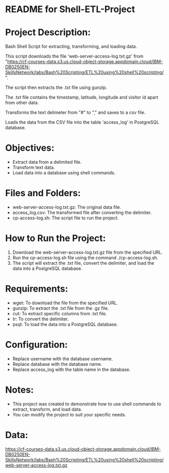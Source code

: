# README for Shell-ETL-Project

# Project Description:
Bash Shell Script for extracting, transforming, and loading data.

This script downloads the file 'web-server-access-log.txt.gz'
from "https://cf-courses-data.s3.us.cloud-object-storage.appdomain.cloud/IBM-DB0250EN-SkillsNetwork/labs/Bash%20Scripting/ETL%20using%20shell%20scripting/".

The script then extracts the .txt file using gunzip.

The .txt file contains the timestamp, latitude, longitude and visitor id apart from other data.

Transforms the text delimeter from "#" to "," and saves to a csv file.

Loads the data from the CSV file into the table 'access_log' in PostgreSQL database.

# Objectives:
- Extract data from a delimited file.
- Transform text data.
- Load data into a database using shell commands.

# Files and Folders:
- web-server-access-log.txt.gz: The original data file.
- access_log.csv: The transformed file after converting the delimiter.
- cp-access-log.sh: The script file to run the project.

# How to Run the Project:
1. Download the web-server-access-log.txt.gz file from the specified URL.
2. Run the cp-access-log.sh file using the command ./cp-access-log.sh.
3. The script will extract the .txt file, convert the delimiter, and load the data into a PostgreSQL database.

# Requirements:
- wget: To download the file from the specified URL.
- gunzip: To extract the .txt file from the .gz file.
- cut: To extract specific columns from .txt file.
- tr: To convert the delimiter.
- psql: To load the data into a PostgreSQL database.

# Configuration:
- Replace username with the database username.
- Replace database with the database name.
- Replace access_log with the table name in the database.

# Notes:
- This project was created to demonstrate how to use shell commands to extract, transform, and load data.
- You can modify the project to suit your specific needs.

  

# Data:
https://cf-courses-data.s3.us.cloud-object-storage.appdomain.cloud/IBM-DB0250EN-SkillsNetwork/labs/Bash%20Scripting/ETL%20using%20shell%20scripting/web-server-access-log.txt.gz
